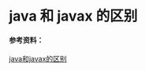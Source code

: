 # java 和 javax 的区别

#### 参考资料：
[java和javax的区别](http://www.cnblogs.com/belingzhong/archive/2012/06/09/2543552.html)

